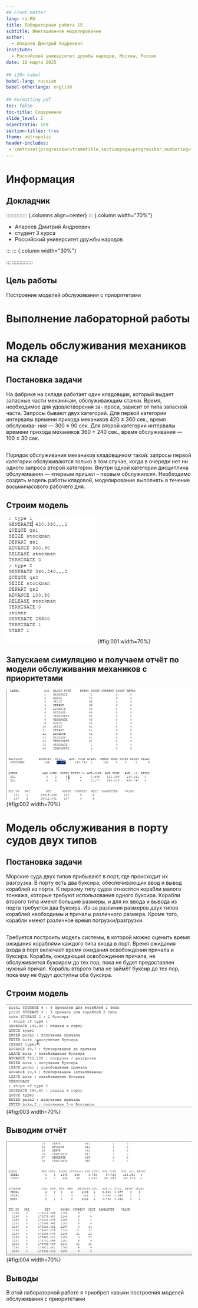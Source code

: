 ```yaml
---
## Front matter
lang: ru-RU
title: Лабораторная работа 15
subtitle: Имитационное моделирование
author:
  - Апареев Дмитрий Андреевич
institute:
  - Российский университет дружбы народов, Москва, Россия
date: 10 марта 2025

## i18n babel
babel-lang: russian
babel-otherlangs: english

## Formatting pdf
toc: false
toc-title: Содержание
slide_level: 2
aspectratio: 169
section-titles: true
theme: metropolis
header-includes:
 - \metroset{progressbar=frametitle,sectionpage=progressbar,numbering=fraction}
---
```


# Информация

## Докладчик

:::::::::::::: {.columns align=center}
::: {.column width="70%"}

  * Апареев Дмитрий Андреевич
  * студент 3 курса
  * Российский университет дружбы народов

:::
::: {.column width="30%"}


:::
::::::::::::::

## Цель работы

Построение моделей обслуживания с приоритетами

# Выполнение лабораторной работы

# Модель обслуживания механиков на складе



## **Постановка задачи**

На фабрике на складе работает один кладовщик, который выдает запасные части
механикам, обслуживающим станки. Время, необходимое для удовлетворения за-
проса, зависит от типа запасной части. Запросы бывают двух категорий. Для первой
категории интервалы времени прихода механиков 420 ± 360 сек., время обслужива-
ния — 300 ± 90 сек. Для второй категории интервалы времени прихода механиков
360 ± 240 сек., время обслуживания — 100 ± 30 сек.

##

Порядок обслуживания механиков кладовщиком такой: запросы первой категории
обслуживаются только в том случае, когда в очереди нет ни одного запроса второй
категории. Внутри одной категории дисциплина обслуживания — «первым пришел –
первым обслужился». Необходимо создать модель работы кладовой, моделирование
выполнять в течение восьмичасового рабочего дня. 

## Строим модель 

![Модель](image/01.png){#fig:001 width=70%}

## Запускаем симуляцию и получаем отчёт по модели обслуживания механиков с приоритетами 

![отчет](image/02.png){#fig:002 width=70%}

# Модель обслуживания в порту судов двух типов

## **Постановка задачи**

Морские суда двух типов прибывают в порт, где происходит их разгрузка. В порту
есть два буксира, обеспечивающих ввод и вывод кораблей из порта. К первому
типу судов относятся корабли малого тоннажа, которые требуют использования
одного буксира. Корабли второго типа имеют большие размеры, и для их ввода
и вывода из порта требуется два буксира. Из-за различия размеров двух типов
кораблей необходимы и причалы различного размера. Кроме того, корабли имеют
различное время погрузки/разгрузки.

##

Требуется построить модель системы, в которой можно оценить время ожидания
кораблями каждого типа входа в порт. Время ожидания входа в порт включает время
ожидания освобождения причала и буксира. Корабль, ожидающий освобождения
причала, не обслуживается буксиром до тех пор, пока не будет предоставлен нужный
причал. Корабль второго типа не займёт буксир до тех пор, пока ему не будут
доступны оба буксира.


## Строим модель 

![Модель](image/03.png){#fig:003 width=70%}

## Выводим отчёт 

![Отчет](image/04.png){#fig:004 width=70%}

## Выводы

В этой лабораторной работе я приобрел навыки построения моделей обслуживания с приоритетами

